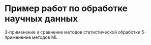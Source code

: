 # Пример работ по обработке научных данных
3-применение и сравнение методов статистической обработки
5-применение методов ML
